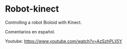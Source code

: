 # Robot-kinect
 Controlling a robot Bioloid with Kinect.
 
 Comentarios en español.
 
 Youtube: https://www.youtube.com/watch?v=AzSzhPLli5Y
